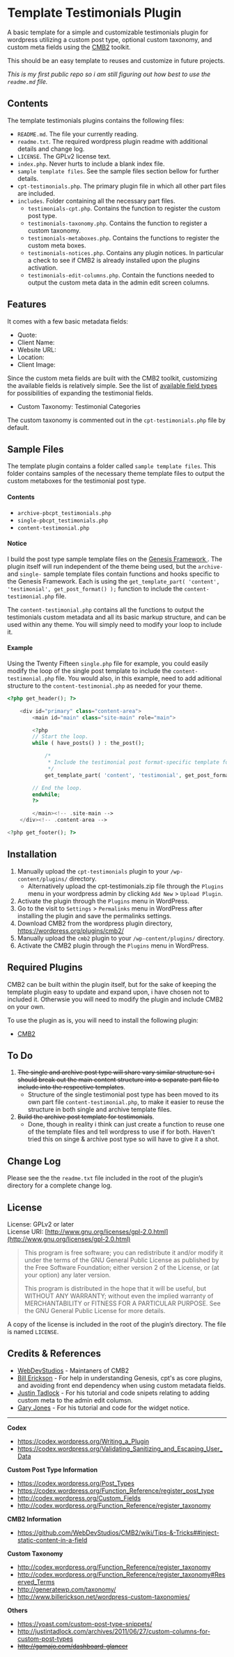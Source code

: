 # Template Testimonials Plugin
A basic template for a simple and customizable testimonials plugin for wordpress utilizing a custom post type, optional custom taxonomy, and custom meta fields using the [CMB2](https://github.com/WebDevStudios/CMB2) toolkit.

This should be an easy template to reuses and customize in future projects.

*This is my first public repo so i am still figuring out how best to use the ```readme.md``` file.*

## Contents
The template testimonials plugins contains the following files:

- ```README.md```. The file your currently reading.
- ```readme.txt```. The required wordpress plugin readme with additional details and change log.
- ```LICENSE```. The GPLv2 license text.
- ```index.php```. Never hurts to include a blank index file.
- ```sample template files```. See the sample files section bellow for further details.
- ```cpt-testimonials.php```. The primary plugin file in which all other part files are included.
- ```includes```. Folder containing all the necessary part files.
   - ```testimonials-cpt.php```. Contains the function to register the custom post type.
   - ```testimonials-taxonomy.php```. Contains the function to register a custom taxonomy.
   - ```testimonials-metaboxes.php```. Contains the functions to register the custom meta boxes.
   - ```testimonials-notices.php```. Contains any plugin notices. In particular a check to see if CMB2 is already installed upon the plugins activation.
   - ```testimonials-edit-columns.php```. Contain the functions needed to output the custom meta data in the admin edit screen columns.

## Features
It comes with a few basic metadata fields:

- Quote:
- Client Name:
- Website URL:
- Location:
- Client Image:

Since the custom meta fields are built with the CMB2 toolkit, customizing the available fields is relatively simple. See the list of [available field types](https://github.com/WebDevStudios/CMB2/wiki/Field-Types) for possibilities of expanding the testimonial fields.

- Custom Taxonomy: Testimonial Categories

The custom taxonomy is commented out in the ```cpt-testimonials.php``` file by default.

## Sample Files
The template plugin contains a folder called ```sample template files```. This folder contains samples of the necessary theme template files to output the custom metaboxes for the testimonial post type.

#### Contents

- ```archive-pbcpt_testimonials.php```
- ```single-pbcpt_testimonials.php```
- ```content-testimonial.php```

#### Notice
I build the post type sample template files on the [Genesis Framework ](http://my.studiopress.com/themes/genesis/). The plugin itself will run independent of the theme being used, but the ```archive-``` and ```single-``` sample template files contain functions and hooks specific to the Genesis Framework. Each is using the ```get_template_part( 'content', 'testimonial', get_post_format() );``` function to include the ```content-testimonial.php``` file.

The ```content-testimonial.php``` contains all the functions to output the testimonials custom metadata and all its basic markup structure, and can be used within any theme. You will simply need to modify your loop to include it.

#### Example
Using the Twenty Fifteen ```single.php``` file for example, you could easily modify the loop of the single post template to include the ```content-testimonial.php``` file. You would also, in this example, need to add aditional structure to the ```content-testimonial.php``` as needed for your theme.

```php
<?php get_header(); ?>

	<div id="primary" class="content-area">
		<main id="main" class="site-main" role="main">

		<?php
		// Start the loop.
		while ( have_posts() ) : the_post();

			/*
			 * Include the testimonial post format-specific template for the content.
			 */
			get_template_part( 'content', 'testimonial', get_post_format() );

		// End the loop.
		endwhile;
		?>

		</main><!-- .site-main -->
	</div><!-- .content-area -->

<?php get_footer(); ?>
```

## Installation

1. Manually upload the ```cpt-testimonials``` plugin to your ```/wp-content/plugins/``` directory.
   - Alternatively upload the cpt-testimonials.zip file through the ```Plugins``` menu in your wordpress admin by clicking ```Add New``` > ```Upload Plugin```.
2. Activate the plugin through the ```Plugins``` menu in WordPress.
3. Go to the visit to ```Settings``` > ```Permalinks``` menu in WordPress after installing the plugin and save the permalinks settings.
4. Download CMB2 from the wordpress plugin directory, https://wordpress.org/plugins/cmb2/
5. Manually upload the ```cmb2``` plugin to your ```/wp-content/plugins/``` directory.
6. Activate the CMB2 plugin through the ```Plugins``` menu in WordPress.

## Required Plugins
CMB2 can be built within the plugin itself, but for the sake of keeping the template plugin easy to update and expand upon, i have chosen not to included it. Otherwsie you will need to modify the plugin and include CMB2 on your own.

To use the plugin as is, you will need to install the following plugin:

- [CMB2](https://github.com/WebDevStudios/CMB2)

## To Do

1. ~~The single and archive post type will share vary similar structure so i should break out the main content structure into a separate part file to include into the respective templates~~.
	- Structure of the single testimonial post type has been moved to its own part file ```content-testimonial.php```, to make it easier to reuse the structure in both single and archive template files.
2. ~~Build the archive post template for testimonials~~.
	- Done, though in reality i think can just create a function to reuse one of the template files and tell wordpress to use if for both. Haven't tried this on singe & archive post type so will have to give it a shot.

## Change Log
Please see the the ```readme.txt``` file included in the root of the plugin’s directory for a complete change log.

## License
License: GPLv2 or later  
License URI: [http://www.gnu.org/licenses/gpl-2.0.html](http://www.gnu.org/licenses/gpl-2.0.html)

> This program is free software; you can redistribute it and/or modify
it under the terms of the GNU General Public License as published by
the Free Software Foundation; either version 2 of the License, or
(at your option) any later version.
>
> This program is distributed in the hope that it will be useful,
but WITHOUT ANY WARRANTY; without even the implied warranty of
MERCHANTABILITY or FITNESS FOR A PARTICULAR PURPOSE.  See the
GNU General Public License for more details.

A copy of the license is included in the root of the plugin’s directory. The file is named ```LICENSE```.

## Credits & References

- [WebDevStudios](https://github.com/webdevstudios) - Maintaners of CMB2
- [Bill Erickson](https://github.com/billerickson/) - For help in understanding Genesis, cpt's as core plugins, and avoiding front end dependency when using custom metadata fields.
- [Justin Tadlock](http://justintadlock.com/) - For his tutorial and code snipets relating to adding custom meta to the admin edit columsn.
- [Gary Jones](http://gamajo.com) - For his tutorial and code for the widget notice.

----

**Codex**

- https://codex.wordpress.org/Writing_a_Plugin
- https://codex.wordpress.org/Validating_Sanitizing_and_Escaping_User_Data

**Custom Post Type Information**

- https://codex.wordpress.org/Post_Types  
- https://codex.wordpress.org/Function_Reference/register_post_type  
- http://codex.wordpress.org/Custom_Fields  
- http://codex.wordpress.org/Function_Reference/register_taxonomy

**CMB2 Information**

- https://github.com/WebDevStudios/CMB2/wiki/Tips-&-Tricks##inject-static-content-in-a-field

**Custom Taxonomy**

- http://codex.wordpress.org/Function_Reference/register_taxonomy
- http://codex.wordpress.org/Function_Reference/register_taxonomy#Reserved_Terms
- http://generatewp.com/taxonomy/
- http://www.billerickson.net/wordpress-custom-taxonomies/

**Others**

- https://yoast.com/custom-post-type-snippets/
- http://justintadlock.com/archives/2011/06/27/custom-columns-for-custom-post-types
- ~~http://gamajo.com/dashboard-glancer~~
